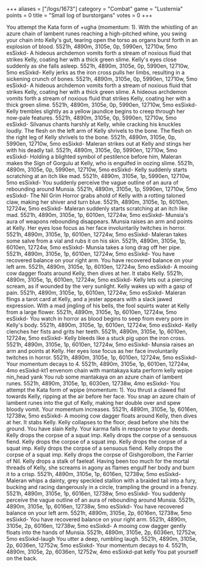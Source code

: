 +++
aliases = ["/logs/1673"]
category = "Combat"
game = "Lusternia"
points = 0
title = "Small log of burstorgans"
votes = 0
+++

You attempt the Kata form of +ugha (momentum: 1).
With the whistling of an azure chain of lambent runes reaching a high-pitched whine, you swing your 
chain into Kelly's gut, tearing open the torso as organs burst forth in an explosion of blood.
5521h, 4890m, 3105e, 0p, 5990en, 12710w, 5mo esSixkd-
A hideous archdemon vomits forth a stream of noxious fluid that strikes Kelly, coating her with a 
thick green slime.
Kelly's eyes close suddenly as she falls asleep.
5521h, 4890m, 3105e, 0p, 5990en, 12710w, 5mo esSixkd-
Kelly jerks as the iron cross pulls her limbs, resulting in a sickening crunch of bones.
5521h, 4890m, 3105e, 0p, 5990en, 12710w, 5mo esSixkd-
A hideous archdemon vomits forth a stream of noxious fluid that strikes Kelly, coating her with a 
thick green slime.
A hideous archdemon vomits forth a stream of noxious fluid that strikes Kelly, coating her with a 
thick green slime.
5521h, 4890m, 3105e, 0p, 5990en, 12710w, 5mo esSixkd-
Kelly trembles slightly as a yellow jaundice begins to creep through her now-pale features.
5521h, 4890m, 3105e, 0p, 5990en, 12710w, 5mo esSixkd-
Silvanus chants harshly at Kelly, while cracking his knuckles loudly.
The flesh on the left arm of Kelly shrivels to the bone.
The flesh on the right leg of Kelly shrivels to the bone.
5521h, 4890m, 3105e, 0p, 5990en, 12710w, 5mo esSixkd-
Maleran strikes out at Kelly and stings her with his deadly tail.
5521h, 4890m, 3105e, 0p, 5990en, 12710w, 5mo esSixkd-
Holding a blighted symbol of pestilence before him, Maleran makes the Sign of Gorgulu at Kelly, who 
is engulfed in oozing slime.
5521h, 4890m, 3105e, 0p, 5990en, 12710w, 5mo esSixkd-
Kelly suddenly starts scratching at an itch like mad.
5521h, 4890m, 3105e, 1p, 5990en, 12710w, 5mo esSixkd-
You suddenly perceive the vague outline of an aura of rebounding around Munsia.
5521h, 4890m, 3105e, 1p, 5990en, 12710w, 5mo esSixkd-
The Nil Grim Horror grabs ahold of Kelly with a rotting taloned claw, making her shiver and turn 
blue.
5521h, 4890m, 3105e, 1p, 6010en, 12724w, 5mo esSixkd-
Maleran suddenly starts scratching at an itch like mad.
5521h, 4890m, 3105e, 1p, 6010en, 12724w, 5mo esSixkd-
Munsia's aura of weapons rebounding disappears.
Munsia raises an arm and points at Kelly. Her eyes lose focus as her face involuntarily twitches in 
horror.
5521h, 4890m, 3105e, 1p, 6010en, 12724w, 5mo esSixkd-
Maleran takes some salve from a vial and rubs it on his skin.
5521h, 4890m, 3105e, 1p, 6010en, 12724w, 5mo esSixkd-
Munsia takes a long drag off her pipe.
5521h, 4890m, 3105e, 1p, 6010en, 12724w, 5mo esSixkd-
You have recovered balance on your right arm.
You have recovered balance on your left arm.
5521h, 4890m, 3105e, 1p, 6010en, 12724w, 5mo esSixkd-
A mooing cow dagger floats around Kelly, then dives at her.
It stabs Kelly.
5521h, 4890m, 3105e, 1p, 6010en, 12724w, 5mo esSixkd-
Kelly lets out a piercing scream, as if wounded by the very sunlight.
Kelly wakes up with a gasp of pain.
5521h, 4890m, 3105e, 1p, 6010en, 12724w, 5mo esSixkd-
Maleran flings a tarot card at Kelly, and a jester appears with a slack jawed expression. With a mad 
jingling of his bells, the fool squirts water at Kelly from a large flower.
5521h, 4890m, 3105e, 1p, 6010en, 12724w, 5mo esSixkd-
You watch in horror as blood begins to seep from every pore in Kelly's body.
5521h, 4890m, 3105e, 1p, 6010en, 12724w, 5mo esSixkd-
Kelly clenches her fists and grits her teeth.
5521h, 4890m, 3105e, 1p, 6010en, 12724w, 5mo esSixkd-
Kelly bleeds like a stuck pig upon the iron cross.
5521h, 4890m, 3105e, 1p, 6010en, 12724w, 5mo esSixkd-
Munsia raises an arm and points at Kelly. Her eyes lose focus as her face involuntarily twitches in 
horror.
5521h, 4890m, 3105e, 1p, 6010en, 12724w, 5mo esSixkd-
Your momentum decays to 4.
5521h, 4890m, 3105e, 1p, 6010en, 12724w, 4mo esSixkd-kt1
envenom chain with mantakaya
kata perform kelly wpipe nin_head yank
You rub some mantakaya on an azure chain of lambent runes.
5521h, 4890m, 3105e, 1p, 6030en, 12738w, 4mo esSixkd-
You attempt the Kata form of wpipe (momentum: 1).
You thrust a clawed fist towards Kelly, ripping at the air before her face.
You snap an azure chain of lambent runes into the gut of Kelly, making her double over and spew 
bloody vomit.
Your momentum increases.
5521h, 4890m, 3105e, 1p, 6016en, 12738w, 5mo esSixkd-
A mooing cow dagger floats around Kelly, then dives at her.
It stabs Kelly.
Kelly collapses to the floor, dead before she hits the ground.
You have slain Kelly.
Your karma falls in response to your deeds.
Kelly drops the corpse of a squat imp.
Kelly drops the corpse of a sensuous fiend.
Kelly drops the corpse of a squat imp.
Kelly drops the corpse of a squat imp.
Kelly drops the corpse of a sensuous fiend.
Kelly drops the corpse of a squat imp.
Kelly drops the corpse of Gishgorolbom, the Farrier of Nil.
Kelly drops a stalk of faeleaf.
Having been too much for the mortal threads of Kelly, she screams in agony as flames engulf her body 
and burn it to a crisp.
5521h, 4890m, 3105e, 1p, 6016en, 12738w, 5mo esSixkd-
Maleran whips a dainty, grey speckled stallion with a braided tail into a fury, bucking and racing 
dangerously in a circle, trampling the ground in a frenzy.
5521h, 4890m, 3105e, 1p, 6016en, 12738w, 5mo esSixkd-
You suddenly perceive the vague outline of an aura of rebounding around Munsia.
5521h, 4890m, 3105e, 1p, 6016en, 12738w, 5mo esSixkd-
You have recovered balance on your left arm.
5521h, 4890m, 3105e, 2p, 6016en, 12738w, 5mo esSixkd-
You have recovered balance on your right arm.
5521h, 4890m, 3105e, 2p, 6016en, 12738w, 5mo esSixkd-
A mooing cow dagger gently floats into the hands of Munsia.
5521h, 4890m, 3105e, 2p, 6036en, 12752w, 5mo esSixkd-laugh
You utter a deep, rumbling laugh.
5521h, 4890m, 3105e, 2p, 6036en, 12752w, 5mo esSixkd-
Your momentum decays to 4.
5521h, 4890m, 3105e, 2p, 6036en, 12752w, 4mo esSixkd-pat kelly
You pat yourself on the back.